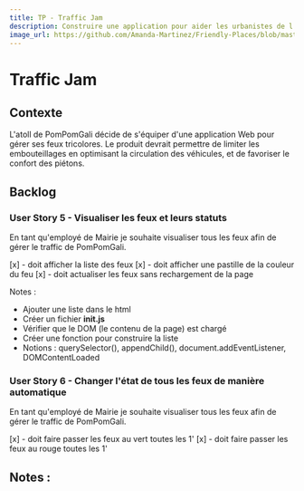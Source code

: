 ```yaml
---
title: TP - Traffic Jam
description: Construire une application pour aider les urbanistes de l'atoll de PomPomGalli à gérer la circulation des véhicules et des piétons.
image_url: https://github.com/Amanda-Martinez/Friendly-Places/blob/master/fiches/img/kata.jpg?raw=true
---
```


# Traffic Jam

## Contexte
L'atoll de PomPomGali décide de s'équiper d'une application Web pour gérer ses feux tricolores. Le produit devrait permettre de limiter les embouteillages en optimisant la circulation des véhicules, et de favoriser le confort des piétons.

## Backlog

### User Story 5 - Visualiser les feux et leurs statuts

En tant qu'employé de Mairie je souhaite visualiser tous les feux afin de gérer le traffic de PomPomGali.

[x] - doit afficher la liste des feux
[x] - doit afficher une pastille de la couleur du feu
[x] - doit actualiser les feux sans rechargement de la page

Notes :
- Ajouter une liste dans le html
- Créer un fichier **init.js**
- Vérifier que le DOM (le contenu de la page) est chargé
- Créer une fonction pour construire la liste
- Notions : querySelector(), appendChild(), document.addEventListener, DOMContentLoaded


### User Story 6 - Changer l'état de tous les feux de manière automatique

En tant qu'employé de Mairie je souhaite visualiser tous les feux afin de gérer le traffic de PomPomGali.

[x] - doit faire passer les feux au vert toutes les 1'
[x] - doit faire passer les feux au rouge toutes les 1'

Notes :
- 


